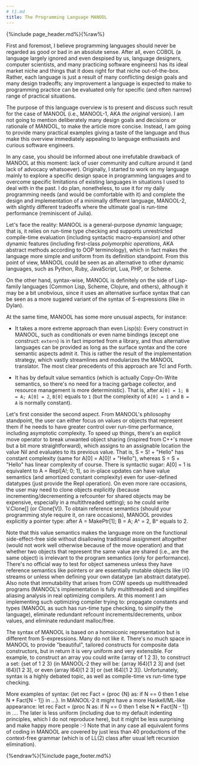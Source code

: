 ```yaml
---
# t1.md
title: The Programming Language MANOOL
---
```


{%include page_header.md%}{%raw%}


First and foremost, I believe programming languages should never be regarded as good or bad in an absolute sense. After all, even COBOL (a language largely
ignored and even despised by us, language designers, computer scientists, and many practicing software engineers) has its ideal market niche and things that it
does right for that niche out-of-the-box. Rather, each language is just a result of many conflicting design goals and many design tradeoffs; any improvement a
language is expected to make to programming practice can be evaluated only for specific (and often narrow) range of practical situations.

The purpose of this language overview is to present and discuss such result for the case of MANOOL (i.e., MANOOL-1, AKA _the original_ version). I am not going
to mention deliberately many design goals and decisions or rationale of MANOOL, to make the article more concise. Instead, I am going to provide many practical
examples giving a taste of the language and thus make this overview immediately appealing to language enthusiasts and curious software engineers.

In any case, you should be informed about one irrefutable drawback of MANOOL at this moment: lack of user community and culture around it (and lack of advocacy
whatsoever). Originally, I started to work on my language mainly to explore a specific design space in programming languages and to overcome specific
limitations of existing languages in situations I used to deal with in the past. I do plan, nonetheless, to use it for my daily programming needs (and would be
comfortable with it) and complete the design and implementation of a minimally different language, MANOOL-2, with slightly different tradeoffs where the
ultimate goal is run-time performance (reminiscent of Julia).

Let's face the reality: MANOOL is a general-purpose *dynamic* language; that is, it relies on run-time type checking and supports unrestricted compile-time
evaluation (including syntactic macro-expansion) and other dynamic features (including first-class _polymorphic operations_, AKA abstract methods according to
OOP terminology), which in fact makes the language more simple and uniform from its definition standpoint. From this point of view, MANOOL could be seen as an
alternative to other dynamic languages, such as Python, Ruby, JavaScript, Lua, PHP, or Scheme.

On the other hand, syntax-wise, MANOOL is definitely on the side of Lisp-family languages (Common Lisp, Scheme, Clojure, and others), although it may be a bit
unobvious, since it uses an alternative surface syntax that can be seen as a more sugared variant of the syntax of S-expressions (like in Dylan).

At the same time, MANOOL has some more unusual aspects, for instance:

* It takes a more extreme approach than even Lisp(s): Every construct in MANOOL, such as conditionals or even name bindings (except one construct: `extern`)
  is in fact imported from a library, and thus alternative languages can be provided as long as the surface syntax and the core semantic aspects admit it.
  This is rather the result of the implementation strategy, which vastly streamlines and modularizes the MANOOL translator. The most clear precedents of this
  approach are Tcl and Forth.

* It has by default value semantics (which is actually Copy-On-Write semantics, so there's no need for a tracing garbage collector, and resource management is
  more deterministic). That is, after `A[0] = 1; B = A; A[0] = 2`, `B[0]` equals to `1` (but the complexity of `A[0] = 1` and `B = A` is normally constant).

Let's first consider the second aspect. From MANOOL's philosophy standpoint, the user can either focus on values or objects that represent them if he needs to
have greater control over run-time performance, including asymptotic complexity. To speed up things, there's an explicit move operator to break unwanted object
sharing (inspired from C++'s move but a bit more straightforward), which assigns to an assignable location the value Nil and evaluates to its previous value.
That is, S = S! + "Hello" has constant complexity (same for A[0] = A[0]! + "Hello"), whereas S = S + "Hello" has linear complexity of course. There is syntactic
sugar: A[0] = 1 is equivalent to A = Repl[A!; 0; 1], so in-place updates can have value semantics (and amortized constant complexity) even for user-defined
datatypes (just provide the Repl operation). On even more rare occasions, the user may need to clone objects explicitly (because incrementing/decrementing a
refcounter for shared objects may be expensive, especially in a multithreaded setting); so he could write V.Clone[] (or Clone[V]). To obtain reference semantics
(should your programming style require it, on rare occasions), MANOOL provides explicitly a pointer type: after A = MakePtr[1]; B = A; A^ = 2, B^ equals to 2.

Note that this value semantics makes the language more on the functional side-effect-free side without disallowing traditional assignment altogether (would not
work well otherwise because of the move operation) and that whether two objects that represent the same value are shared (i.e., are the same object) is
irrelevant to the program semantics (only for performance). There's no official way to test for object sameness unless they have reference semantics like
pointers or are essentially mutable objects like I/O streams or unless when defining your own datatype (an abstract datatype). Also note that immutability that
arises from COW speeds up multithreaded programs (MANOOL's implementation is fully multithreaded) and simplifies aliasing analysis in real optimizing compilers.
At this moment I am implementing such optimizing compiler trying to: propagate constants and types (MANOOL as such has run-time type checking, to simplify the
language), eliminate redundant refcount increments/decrements, unbox values, and eliminate redundant malloc/free.

The syntax of MANOOL is based on a homoiconic representation but is different from S-expressions. Many do not like it. There's no much space in MANOOL to
provide "beautiful", tailored constructs for composite data constructors, but in return it is very uniform and very extensible. For example, to construct an
array you could write {array of 1 2 3}, to construct a set: {set of 1 2 3} (in MANOOL-2 they will be: {array I64}[1 2 3] and {set I64}[1 2 3], or even (array
I64)[1 2 3] or (set I64)[1 2 3]). Unfortunately, syntax is a highly debated topic, as well as compile-time vs run-time type checking.

More examples of syntax: {let rec Fact = {proc {N} as: if N == 0 then 1 else N * Fact[N - 1]} in ...}. In MANOOL-2 it might have a more Haskell/ML-like
appearance: let rec Fact = (proc N as: if N == 0 then 1 else N * Fact[N - 1]) in .... The later is less uniform (including due to my default indenting
principles, which I do not reproduce here), but it might be less surprising and make happy more people :-) Note that in any case all equivalent forms of coding
in MANOOL are covered by just less than 40 productions of the context-free grammar (which is of LL(2) class after usual left recursion elimination).


{%endraw%}{%include page_footer.md%}
